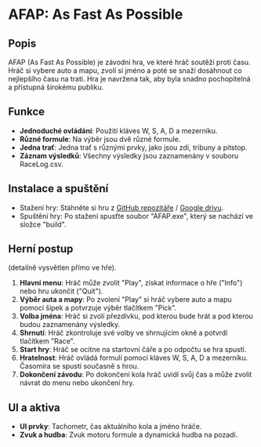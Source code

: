 # AFAP: As Fast As Possible

## Popis
AFAP (As Fast As Possible) je závodní hra, ve které hráč soutěží proti času. Hráč si vybere auto a mapu, zvolí si jméno a poté se snaží dosáhnout co nejlepšího času na trati. Hra je navržena tak, aby byla snadno pochopitelná a přístupná širokému publiku.

## Funkce
- __Jednoduché ovládání__: Použití kláves W, S, A, D a mezerníku.
- __Různé formule__: Na výběr jsou dvě různé formule.
- __Jedna trať__: Jedna trať s různými prvky, jako jsou zdi, tribuny a pitstop.
- __Záznam výsledků__: Všechny výsledky jsou zaznamenány v souboru RaceLog.csv.

## Instalace a spuštění
- Stažení hry: Stáhněte si hru z [GitHub repozitáře](https://github.com/CheackCZ/AFAP-VideoGame) / [Google drivu](https://drive.google.com/file/d/1fVgv2AJdPRlqFfH-w8u6VYkIBpqOs6rz/view?usp=sharing).
- Spuštění hry: Po stažení spusťte soubor "AFAP.exe", který se nachází ve složce "build".
  
## Herní postup
(detailně vysvětlen přímo ve hře).
1. __Hlavní menu__: Hráč může zvolit "Play", získat informace o hře ("Info") nebo hru ukončit ("Quit").
2. __Výběr auta a mapy__: Po zvolení "Play" si hráč vybere auto a mapu pomocí šipek a potvrzuje výběr tlačítkem "Pick".
3. __Volba jména__: Hráč si zvolí přezdívku, pod kterou bude hrát a pod kterou budou zaznamenány výsledky.
4. __Shrnutí__: Hráč zkontroluje své volby ve shrnujícím okně a potvrdí tlačítkem "Race".
5. __Start hry__: Hráč se ocitne na startovní čáře a po odpočtu se hra spustí.
6. __Hratelnost__: Hráč ovládá formuli pomocí kláves W, S, A, D a mezerníku. Časomíra se spustí současně s hrou.
7. __Dokončení závodu__: Po dokončení kola hráč uvidí svůj čas a může zvolit návrat do menu nebo ukončení hry.

## UI a aktiva
- __UI prvky__: Tachometr, čas aktuálního kola a jméno hráče.
- __Zvuk a hudba__: Zvuk motoru formule a dynamická hudba na pozadí.
